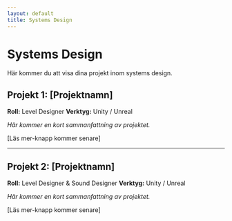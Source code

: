 ```yaml
---
layout: default
title: Systems Design
---
```


<div class="page">
  <h1 class="page-title">Systems Design</h1>
  <p>Här kommer du att visa dina projekt inom systems design.</p>
</div>

## Projekt 1: [Projektnamn]

**Roll:** Level Designer
**Verktyg:** Unity / Unreal

*Här kommer en kort sammanfattning av projektet.*

[Läs mer-knapp kommer senare]

---

## Projekt 2: [Projektnamn]

**Roll:** Level Designer & Sound Designer
**Verktyg:** Unity / Unreal

*Här kommer en kort sammanfattning av projektet.*

[Läs mer-knapp kommer senare]
